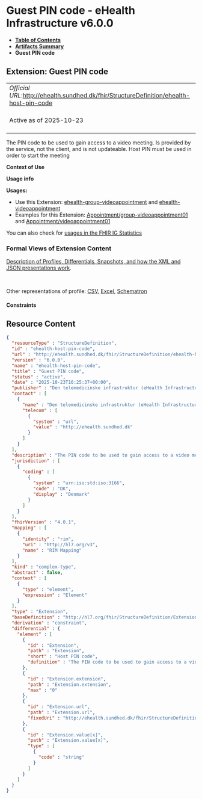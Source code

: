 # Guest PIN code - eHealth Infrastructure v6.0.0

* [**Table of Contents**](toc.md)
* [**Artifacts Summary**](artifacts.md)
* **Guest PIN code**

## Extension: Guest PIN code 

| | |
| :--- | :--- |
| *Official URL*:http://ehealth.sundhed.dk/fhir/StructureDefinition/ehealth-host-pin-code | *Version*:6.0.0 |
| Active as of 2025-10-23 | *Computable Name*:ehealth-host-pin-code |

The PIN code to be used to gain access to a video meeting. Is provided by the service, not the client, and is not updateable. Host PIN must be used in order to start the meeting

**Context of Use**

**Usage info**

**Usages:**

* Use this Extension: [ehealth-group-videoappointment](StructureDefinition-ehealth-group-videoappointment.md) and [ehealth-videoappointment](StructureDefinition-ehealth-videoappointment.md)
* Examples for this Extension: [Appointment/group-videoappointment01](Appointment-group-videoappointment01.md) and [Appointment/videoappointment01](Appointment-videoappointment01.md)

You can also check for [usages in the FHIR IG Statistics](https://packages2.fhir.org/xig/dk.ehealth.sundhed.fhir.ig.core|current/StructureDefinition/ehealth-host-pin-code)

### Formal Views of Extension Content

 [Description of Profiles, Differentials, Snapshots, and how the XML and JSON presentations work](http://build.fhir.org/ig/FHIR/ig-guidance/readingIgs.html#structure-definitions). 

 

Other representations of profile: [CSV](StructureDefinition-ehealth-host-pin-code.csv), [Excel](StructureDefinition-ehealth-host-pin-code.xlsx), [Schematron](StructureDefinition-ehealth-host-pin-code.sch) 

#### Constraints



## Resource Content

```json
{
  "resourceType" : "StructureDefinition",
  "id" : "ehealth-host-pin-code",
  "url" : "http://ehealth.sundhed.dk/fhir/StructureDefinition/ehealth-host-pin-code",
  "version" : "6.0.0",
  "name" : "ehealth-host-pin-code",
  "title" : "Guest PIN code",
  "status" : "active",
  "date" : "2025-10-23T10:25:37+00:00",
  "publisher" : "Den telemedicinske infrastruktur (eHealth Infrastructure)",
  "contact" : [
    {
      "name" : "Den telemedicinske infrastruktur (eHealth Infrastructure)",
      "telecom" : [
        {
          "system" : "url",
          "value" : "http://ehealth.sundhed.dk"
        }
      ]
    }
  ],
  "description" : "The PIN code to be used to gain access to a video meeting. Is provided by the service, not the client, and is not updateable. Host PIN must be used in order to start the meeting",
  "jurisdiction" : [
    {
      "coding" : [
        {
          "system" : "urn:iso:std:iso:3166",
          "code" : "DK",
          "display" : "Denmark"
        }
      ]
    }
  ],
  "fhirVersion" : "4.0.1",
  "mapping" : [
    {
      "identity" : "rim",
      "uri" : "http://hl7.org/v3",
      "name" : "RIM Mapping"
    }
  ],
  "kind" : "complex-type",
  "abstract" : false,
  "context" : [
    {
      "type" : "element",
      "expression" : "Element"
    }
  ],
  "type" : "Extension",
  "baseDefinition" : "http://hl7.org/fhir/StructureDefinition/Extension",
  "derivation" : "constraint",
  "differential" : {
    "element" : [
      {
        "id" : "Extension",
        "path" : "Extension",
        "short" : "Host PIN code",
        "definition" : "The PIN code to be used to gain access to a video meeting. Is provided by the service, not the client, and is not updateable. Host PIN must be used in order to start the meeting"
      },
      {
        "id" : "Extension.extension",
        "path" : "Extension.extension",
        "max" : "0"
      },
      {
        "id" : "Extension.url",
        "path" : "Extension.url",
        "fixedUri" : "http://ehealth.sundhed.dk/fhir/StructureDefinition/ehealth-host-pin-code"
      },
      {
        "id" : "Extension.value[x]",
        "path" : "Extension.value[x]",
        "type" : [
          {
            "code" : "string"
          }
        ]
      }
    ]
  }
}

```
